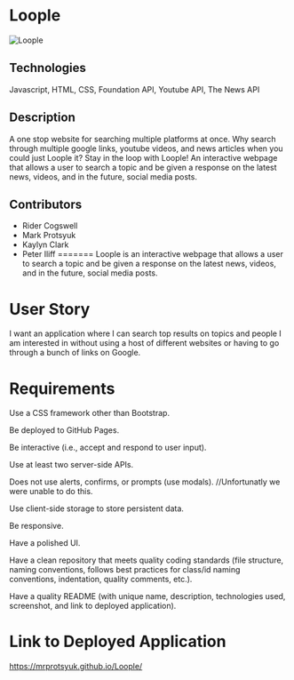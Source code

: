 # Loople

![Loople](https://user-images.githubusercontent.com/94665080/153729606-7f78a6e0-8705-4b82-a896-744fd5b0e13e.gif)

## Technologies
Javascript, HTML, CSS, Foundation API, Youtube API, The News API

## Description
A one stop website for searching multiple platforms at once. Why search through multiple google links, youtube videos, and news articles when you could just Loople it? Stay in the loop with Loople! An interactive webpage that allows a user to search a topic and be given a response on the latest news, videos, and in the future, social media posts.

## Contributors
* Rider Cogswell
* Mark Protsyuk
* Kaylyn Clark
* Peter Iliff
=======
Loople is an interactive webpage that allows a user to search a topic and be given a response on the latest news, videos, and in the future, social media posts.

# User Story
I want an application where I can search top results on topics and people I am interested in without using a host of different websites or having to go through a bunch of links on Google.

# Requirements
Use a CSS framework other than Bootstrap.

Be deployed to GitHub Pages.

Be interactive (i.e., accept and respond to user input).

Use at least two server-side APIs.

Does not use alerts, confirms, or prompts (use modals). //Unfortunatly we were unable to do this.

Use client-side storage to store persistent data.

Be responsive.

Have a polished UI.

Have a clean repository that meets quality coding standards (file structure, naming conventions, follows best practices for class/id naming conventions, indentation, quality comments, etc.).

Have a quality README (with unique name, description, technologies used, screenshot, and link to deployed application).

# Link to Deployed Application
https://mrprotsyuk.github.io/Loople/

